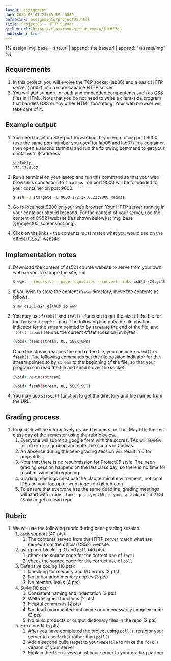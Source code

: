 ```yaml
---
layout: assignment
due: 2024-05-07 23:59:59 -0800
permalink: assignments/project05.html
title: Project05 - HTTP Server
github_url: https://classroom.github.com/a/JHL0f7cS
published: true
---
```


{% assign img_base = site.url | append: site.baseurl | append: "/assets/img" %}

## Requirements

1. In this project, you will evolve the TCP socket (lab06) and a basic HTTP server (lab07) into a more capable HTTP server. 
1. You will add support for [path](https://developer.mozilla.org/en-US/docs/Learn/Common_questions/Web_mechanics/What_is_a_URL#path_to_resource) and embedded compontents such as [CSS](https://developer.mozilla.org/en-US/docs/Web/CSS) files in HTML. Note that you do not need to write a client-side program that handles CSS or any other HTML formatting. Your web browser will take care of it. 

## Example output

1. You need to set up SSH port forwarding. If you were using port 9000 (use the same port number you used for lab06 and lab07) in a container, then open a second terminal and run the following command to get your container's IP address
	```sh
	$ clabip
	172.17.0.22
	```
1. Run a terminal on your laptop and run this command so that your web browser's connection to `localhost` on port 9000 will be forwarded to your container on port 9000.

	```sh
	$ ssh -J stargate -L 9000:172.17.0.22:9000 medusa
	```

1. Go to localhost:9000 on your web browser. Your HTTP server running in your container should respond. For the content of your server, use the content of CS521 website ![as shown below]({{ img_base }}/project05_screenshot.png).

1. Click on the links - the contents must match what you would see on the official CS521 website. 

## Implementation notes

1. Download the content of cs521 course website to serve from your own web server. To scrape the site, run

	```sh
	$ wget --recursive --page-requisites --convert-links cs521-s24.github.io
	```
1. If you wish to store the content in `www` directory, move the contents as follows.
	```sh
	$ mv cs251-s24.github.io www
	```
1. You may use `fseek()` and `ftell()` function to get the size of the file for the `Content-Length: ` part. The following line puts the file position indicator for the stream pointed to by `stream`to the end of the file, and `ftell(stream)` returns the current offset (position) in bytes. 

	```sh
	(void) fseek(stream, 0L, SEEK_END)
	```



	Once the stream reaches the end of the file, you can use `rewind()` or `fseek()`. The following commands set the file position indicator for the stream pointed to by `stream` to the beginning of the file, so that your program can read the file and send it over the socket.

	```sh
	(void) rewind(stream)
	```

	```sh
	(void) fseek(stream, 0L, SEEK_SET)
	```

1. You may use `strsep()` function to get the directory and file names from the URL. 


## Grading process

1. Project05 will be interactively graded by peers on Thu, May 9th, the last class day of the semester using the rubric below. 
	1. Everyone will submit a google form with the scores. TAs will review for an error in grading and enter the scores in Canvas.
	1. An absence during the peer-grading session will result in 0 for project05. 
	1. Note that there is no resubmission for Project05 style. The peer-grading session happens on the last class day, so there is no time for resubmission and regrading. 
    1. Grading meetings must use the clab terminal environment, not local IDEs on your laptop or web pages on github.com
    1. To ensure that everyone has the same deadline, grading meetings will start with `grade clone -p project05 -s your_github_id -d 2024-05-08` to get a clean repo

## Rubric

1. We will use the following rubric during peer-grading session.
	1. `path` support (40 pts): 
		1. The contents served from the HTTP server match what are served from the official CS521 website. 
	1. using non-blocking IO and `poll` (40 pts): 
		1. check the source code for the correct use of `ioctl`
		1. check the source code for the correct use of `poll` 
	1. Defensive coding (10 pts):
		1. Checking for memory and I/O errors (3 pts)
		1. No unbounded memory copies (3 pts)
		1. No memory leaks (4 pts)
	1. Style (10 pts): 
		1. Consistent naming and indentation (2 pts)
		1. Well-designed functions	(2 pts) 
		1. Helpful comments (2 pts)	
		1. No dead (commented-out) code or unnecessarily complex code (2 pts)	
		1. No build products or output dictionary files in the repo (2 pts)
	1. Extra credit (5 pts)
		1. After you have completed the project using `poll()`, refactor your server to use `fork()` rather than `poll()`
		1. Add a second build target to your `Makefile` to make the `fork()` version of your server
		1. Explain the `fork()` version of your server to your grading partner

